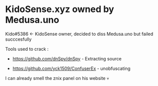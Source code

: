 # KidoSense.xyz owned by Medusa.uno
Kido#5386 <- KidoSense owner, decided to diss Medusa.uno but failed succcesfully

Tools used to crack :

+ https://github.com/dnSpy/dnSpy - Extracting source

+ https://github.com/yck1509/ConfuserEx - unobfuscating

I can already smell the znix panel on his website :skull:
